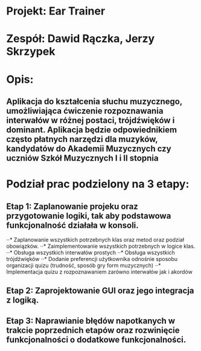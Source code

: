 
# Projekt: Ear Trainer
# Zespół: Dawid Rączka, Jerzy Skrzypek 

# Opis: 
## Aplikacja do kształcenia słuchu muzycznego, umożliwiająca ćwiczenie rozpoznawania interwałów w różnej postaci, trójdźwięków i dominant. Aplikacja będzie odpowiednikiem często płatnych narzędzi dla muzyków, kandydatów do Akademii Muzycznych czy uczniów Szkół Muzycznych I i II stopnia

# Podział prac podzielony na 3 etapy: 
## Etap 1: Zaplanowanie projeku oraz przygotowanie logiki, tak aby podstawowa funkcjonalność działała w konsoli.
⋅⋅* Zaplanowanie wszystkich potrzebnych klas oraz metod oraz podział obowiązków.
⋅⋅* Zaimplementowanie wszystkich potrzebnych w logice klas.
⋅⋅* Obsługa wszystkich interwałów prostych 
⋅⋅* Obsługa wszystkich trójdźwięków
⋅⋅* Dodanie preferencji użytkownika odnośnie sposobu organizacji quizu (trudność, sposób gry form muzycznych)
⋅⋅* Implementacja quizu z rozpoznawaniem zarówno interwałów jak i akordów
## Etap 2: Zaprojektowanie GUI oraz jego integracja z logiką.
## Etap 3: Naprawianie błędów napotkanych w trakcie poprzednich etapów oraz rozwinięcie funkcjonalności o dodatkowe funkcjonalności.
